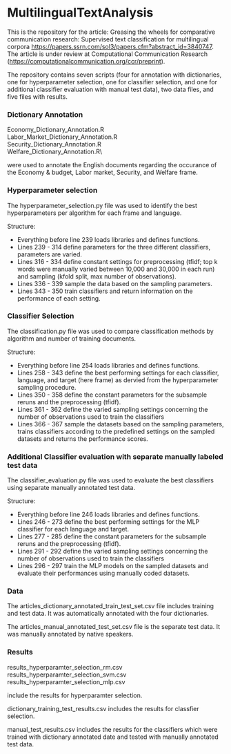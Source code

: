 # MultilingualTextAnalysis

This is the repository for the article:
Greasing the wheels for comparative communication research: Supervised text classification for multilingual corpora https://papers.ssrn.com/sol3/papers.cfm?abstract_id=3840747.
The article is under review at Computational Communication Research (https://computationalcommunication.org/ccr/preprint).


The repository contains seven scripts (four for annotation with dictionaries, one for hyperparameter selection, one for classifier selection, and one for additional classifier evaluation with manual test data), two data files, and five files with results.


### Dictionary Annotation

Economy_Dictionary_Annotation.R\
Labor_Market_Dictionary_Annotation.R\
Security_Dictionary_Annotation.R\
Welfare_Dictionary_Annotation.R\

were used to annotate the English documents regarding the occurance of the Economy & budget, Labor market, Security, and Welfare frame. 

### Hyperparameter selection
The hyperparameter_selection.py file was used to identify the best hyperparameters per algorithm for each frame and language.

Structure:
- Everything before line 239 loads libraries and defines functions.
- Lines 239 - 314 define parameters for the three different classifiers, parameters are varied.
- Lines 316 - 334 define constant settings for preprocessing (tfidf; top k words were manually varied between 10,000 and 30,000 in each run) and sampling (kfold split, max number of observations).
- Lines 336 - 339 sample the data based on the sampling parameters.
- Lines 343 - 350 train classifiers and return information on the performance of each setting.

### Classifier Selection
The classification.py file was used to compare classification methods by algorithm and number of training documents.

Structure:
- Everything before line 254 loads libraries and defines functions.
- Lines 258 - 343 define the best performing settings for each classifier, language, and target (here frame) as dervied from the hyperparameter sampling procedure.
- Lines 350 - 358 define the constant parameters for the subsample reruns and the preprocessing (tfidf).
- Lines 361 - 362 define the varied sampling settings concerning the number of observations used to train the classifiers
- Lines 366 - 367 sample the datasets based on the sampling parameters, trains classifiers according to the predefined settings on the sampled datasets and returns the performance scores.

### Additional Classifier evaluation with separate manually labeled test data
The classifier_evaluation.py file was used to evaluate the best classifiers using separate manually annotated test data.

Structure:
- Everything before line 246 loads libraries and defines functions.
- Lines 246 - 273 define the best performing settings for the MLP classifier for each language and target.
- Lines 277 - 285 define the constant parameters for the subsample reruns and the preprocessing (tfidf).
- Lines 291 - 292 define the varied sampling settings concerning the number of observations used to train the classifiers
- Lines 296 - 297 train the MLP models on the sampled datasets and evaluate their performances using manually coded datasets.

### Data

The articles_dictionary_annotated_train_test_set.csv file includes training and test data. It was automatically annotated with the four dictionaries.

The articles_manual_annotated_test_set.csv file is the separate test data. It was manually annotated by native speakers.

### Results

results_hyperparamter_selection_rm.csv
results_hyperparamter_selection_svm.csv
results_hyperparamter_selection_mlp.csv 

include the results for hyperparamter selection.


dictionary_training_test_results.csv includes the results for classfier selection.

manual_test_results.csv includes the results for the classifiers which were trained with dictionary annotated date and tested with manually annotated test data.




